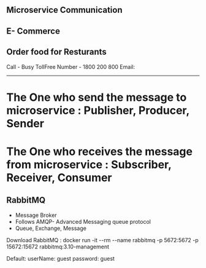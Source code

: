 Microservice Communication
--------------------------
E- Commerce
------------

Order food for Resturants
-------------------------
Call - Busy
TollFree Number - 1800 200 800
Email: 

---------------------------------------------------------------------------------------------------------------------------------------

# The One who send the message to microservice : Publisher, Producer, Sender

# The One who receives the message from microservice : Subscriber, Receiver, Consumer


RabbitMQ
---------
- Message Broker
- Follows AMQP- Advanced Messaging queue protocol
- Queue, Exchange, Message

Download RabbitMQ : docker run -it --rm --name rabbitmq -p 5672:5672 -p 15672:15672 rabbitmq:3.10-management

Default:
         userName: guest
         password: guest